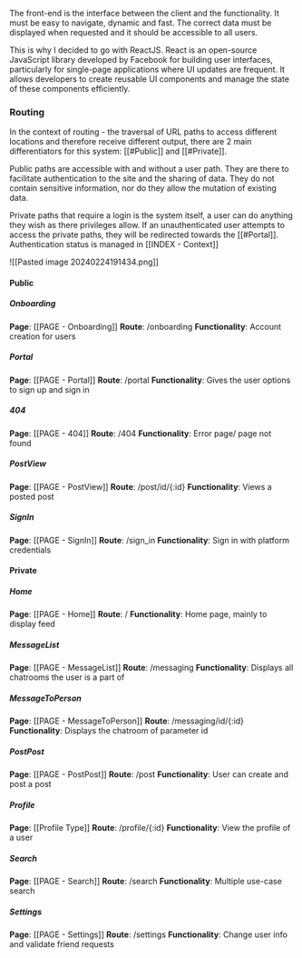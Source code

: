 
The front-end is the interface between the client and the functionality. It must be easy to navigate, dynamic and fast. The correct data must be displayed when requested and it should be accessible to all users.

This is why I decided to go with ReactJS. React is an open-source JavaScript library developed by Facebook for building user interfaces, particularly for single-page applications where UI updates are frequent. It allows developers to create reusable UI components and manage the state of these components efficiently.

### Routing

In the context of routing - the traversal of URL paths to access different locations and therefore receive different output, there are 2 main differentiators for this system: [[#Public]] and [[#Private]]. 

Public paths are accessible with and without a user path. They are there to facilitate authentication to the site and the sharing of data. They do not contain sensitive information, nor do they allow the mutation of existing data.

Private paths that require a login is the system itself, a user can do anything they wish as there privileges allow. If an unauthenticated user attempts to access the private paths, they will be redirected towards the [[#Portal]]. Authentication status is managed in [[INDEX - Context]]

![[Pasted image 20240224191434.png]]

#### Public

##### Onboarding
__Page__: [[PAGE - Onboarding]]
__Route__: /onboarding
__Functionality__: Account creation for users

##### Portal
__Page__: [[PAGE - Portal]]
__Route__: /portal
__Functionality__: Gives the user options to sign up and sign in

##### 404
__Page__: [[PAGE - 404]]
__Route__: /404
__Functionality__: Error page/ page not found

##### PostView
__Page__: [[PAGE - PostView]]
__Route__: /post/id/{:id}
__Functionality__: Views a posted post

##### SignIn
__Page__: [[PAGE - SignIn]]
__Route__: /sign_in
__Functionality__: Sign in with platform credentials


#### Private

##### Home
__Page__: [[PAGE - Home]]
__Route__: /
__Functionality__: Home page, mainly to display feed

##### MessageList
__Page__: [[PAGE - MessageList]]
__Route__: /messaging
__Functionality__: Displays all chatrooms the user is a part of

##### MessageToPerson
__Page__: [[PAGE - MessageToPerson]]
__Route__: /messaging/id/{:id}
__Functionality__: Displays the chatroom of parameter id

##### PostPost
__Page__: [[PAGE - PostPost]]
__Route__: /post
__Functionality__: User can create and post a post

##### Profile
__Page__: [[Profile Type]]
__Route__: /profile/{:id}
__Functionality__: View the profile of a user

##### Search
__Page__: [[PAGE - Search]]
__Route__: /search
__Functionality__: Multiple use-case search

##### Settings
__Page__: [[PAGE - Settings]]
__Route__: /settings
__Functionality__: Change user info and validate friend requests


